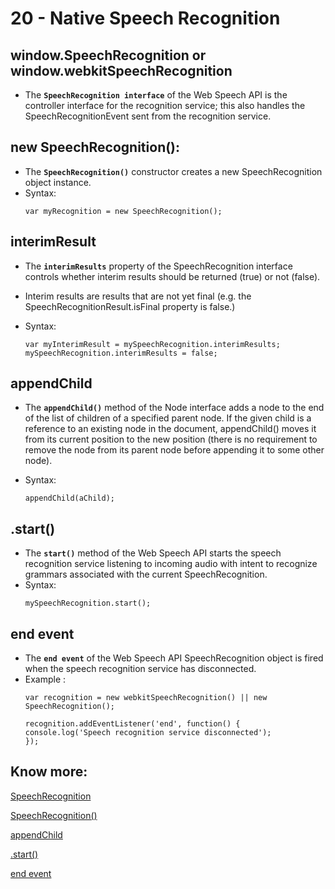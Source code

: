 # 20 - Native Speech Recognition
## window.SpeechRecognition or window.webkitSpeechRecognition
- The **`SpeechRecognition interface`** of the Web Speech API is the controller interface for the recognition service; this also handles the SpeechRecognitionEvent sent from the recognition service.

## new SpeechRecognition():
- The **`SpeechRecognition()`** constructor creates a new SpeechRecognition object instance.
- Syntax:
    ```
    var myRecognition = new SpeechRecognition();
    ```


## interimResult
- The **`interimResults`** property of the SpeechRecognition interface controls whether interim results should be returned (true) or not (false). 
- Interim results are results that are not yet final (e.g. the SpeechRecognitionResult.isFinal property is false.)

- Syntax:
    ```
    var myInterimResult = mySpeechRecognition.interimResults;
    mySpeechRecognition.interimResults = false;
    ```

## appendChild 
- The **`appendChild()`** method of the Node interface adds a node to the end of the list of children of a specified parent node. If the given child is a reference to an existing node in the document, appendChild() moves it from its current position to the new position (there is no requirement to remove the node from its parent node before appending it to some other node).

- Syntax:
    ```
    appendChild(aChild);

    ```


## .start()
- The **`start()`** method of the Web Speech API starts the speech recognition service listening to incoming audio with intent to recognize grammars associated with the current SpeechRecognition.
- Syntax:
    ```
    mySpeechRecognition.start();
    ```

## end event
- The **`end event`** of the Web Speech API SpeechRecognition object is fired when the speech recognition service has disconnected.
- Example :
    ```
    var recognition = new webkitSpeechRecognition() || new SpeechRecognition();
    
    recognition.addEventListener('end', function() {
    console.log('Speech recognition service disconnected');
    });
    ```
 
 
## Know more:
[SpeechRecognition](https://developer.mozilla.org/en-US/docs/Web/API/SpeechRecognition)

[SpeechRecognition()](https://developer.mozilla.org/en-US/docs/Web/API/SpeechRecognition/SpeechRecognition)

[appendChild](https://developer.mozilla.org/en-US/docs/Web/API/Node/appendChild)

[.start()](https://developer.mozilla.org/en-US/docs/Web/API/SpeechRecognition/start)

[end event](https://developer.mozilla.org/en-US/docs/Web/API/SpeechRecognition/end_event)
